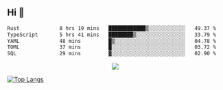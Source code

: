 ## Hi 👋

<!--START_SECTION:waka-->

```txt
Rust             8 hrs 19 mins   ████████████▒░░░░░░░░░░░░   49.37 %
TypeScript       5 hrs 41 mins   ████████▒░░░░░░░░░░░░░░░░   33.79 %
YAML             48 mins         █▒░░░░░░░░░░░░░░░░░░░░░░░   04.78 %
TOML             37 mins         █░░░░░░░░░░░░░░░░░░░░░░░░   03.72 %
SQL              29 mins         ▓░░░░░░░░░░░░░░░░░░░░░░░░   02.90 %
```

<!--END_SECTION:waka-->

<p align="center">
  <a href="https://wakatime.com/@d93f0e24-e3ad-4f8d-9b8b-385bab9124f6">
    <img src="https://wakatime.com/badge/user/d93f0e24-e3ad-4f8d-9b8b-385bab9124f6.svg" />
  </a>
</p>

[![Top Langs](https://github-readme-stats.vercel.app/api/top-langs/?username=sqlmerr&layout=donut-vertical&theme=ocean_dark)](https://github.com/anuraghazra/github-readme-stats)
